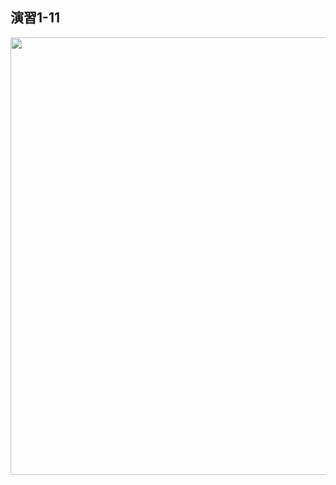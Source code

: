 ## 演習1-11
<img src="https://user-images.githubusercontent.com/48054315/148723551-55748439-87b9-46a3-9f65-99a2cc563244.PNG" width="700px">
